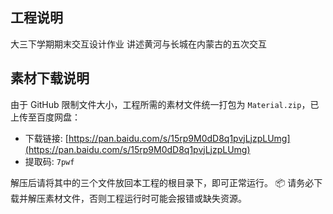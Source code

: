 ## 工程说明

大三下学期期末交互设计作业
讲述黄河与长城在内蒙古的五次交互

## 素材下载说明

由于 GitHub 限制文件大小，工程所需的素材文件统一打包为 `Material.zip`，已上传至百度网盘：

- 下载链接: [https://pan.baidu.com/s/15rp9M0dD8q1pvjLjzpLUmg](https://pan.baidu.com/s/15rp9M0dD8q1pvjLjzpLUmg)
- 提取码: `7pwf`

解压后请将其中的三个文件放回本工程的根目录下，即可正常运行。
📦 请务必下载并解压素材文件，否则工程运行时可能会报错或缺失资源。
